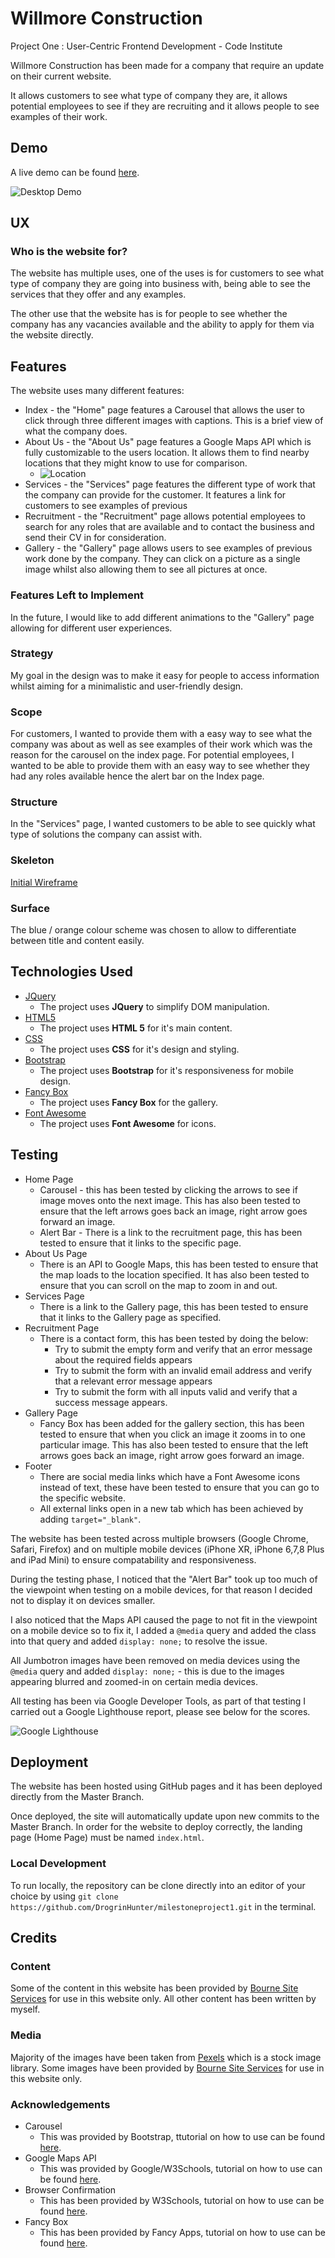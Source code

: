 # Willmore Construction

Project One : User-Centric Frontend Development - Code Institute

Willmore Construction has been made for a company that require an update on their current website. 

It allows customers to see what type of company they are, it allows potential employees to see if they are recruiting and it allows people to see examples of their work.

## Demo
A live demo can be found [here](https://drogrinhunter.github.io/milestoneproject1/index.html).

![Desktop Demo](assets/images/readme-images/screen-gif.gif "Desktop Demo")

## UX
### Who is the website for? 
The website has multiple uses, one of the uses is for customers to see what type of company they are going into business with, being able to see the services that they offer and any examples.

The other use that the website has is for people to see whether the company has any vacancies available and the ability to apply for them via the website directly. 

## Features

The website uses many different features: 
* Index - the "Home" page features a Carousel that allows the user to click through three different images with captions. This is a brief view of what the company does.
* About Us - the "About Us" page features a Google Maps API which is fully customizable to the users location. It allows them to find nearby locations that they might know to use for comparison.
    *  ![Location](assets/images/readme-images/location.PNG "Location")
* Services - the "Services" page features the different type of work that the company can provide for the customer. It features a link for customers to see examples of previous
* Recruitment - the "Recruitment" page allows potential employees to search for any roles that are available and to contact the business and send their CV in for consideration.
* Gallery - the "Gallery" page allows users to see examples of previous work done by the company. They can click on a picture as a single image whilst also allowing them to see all pictures at once.

### Features Left to Implement
In the future, I would like to add different animations to the "Gallery" page allowing for different user experiences. 

### Strategy
My goal in the design was to make it easy for people to access information whilst aiming for a minimalistic and user-friendly design.

### Scope
For customers, I wanted to provide them with a easy way to see what the company was about as well as see examples of their work which was the reason for the carousel on the index page.
For potential employees, I wanted to be able to provide them with an easy way to see whether they had any roles available hence the alert bar on the Index page.

### Structure 
In the "Services" page, I wanted customers to be able to see quickly what type of solutions the company can assist with.

### Skeleton
[Initial Wireframe](assets/images/readme-images/initial-mockup.pdf "Initial Mockup")

### Surface
The blue / orange colour scheme was chosen to allow to differentiate between title and content easily. 

## Technologies Used

- [JQuery](https://jquery.com)
    - The project uses **JQuery** to simplify DOM manipulation.
- [HTML5](https://developer.mozilla.org/en-US/docs/Web/HTML)
    - The project uses **HTML 5** for it's main content.
- [CSS](https://developer.mozilla.org/en-US/docs/Web/CSS/Reference)
    - The project uses **CSS** for it's design and styling.
- [Bootstrap](https://getbootstrap.com/)
    - The project uses **Bootstrap** for it's responsiveness for mobile design. 
- [Fancy Box](https://fancyapps.com/fancybox/3/)
    - The project uses **Fancy Box** for the gallery.
- [Font Awesome](https://fontawesome.com/)
    - The project uses **Font Awesome** for icons.

## Testing
- Home Page 
    - Carousel - this has been tested by clicking the arrows to see if image moves onto the next image. This has also been tested to ensure that the left arrows goes back an image, right arrow goes forward an image.
    - Alert Bar - There is a link to the recruitment page, this has been tested to ensure that it links to the specific page.
- About Us Page 
    - There is an API to Google Maps, this has been tested to ensure that the map loads to the location specified. It has also been tested to ensure that you can scroll on the map to zoom in and out.
- Services Page
    - There is a link to the Gallery page, this has been tested to ensure that it links to the Gallery page as specified.
- Recruitment Page 
    - There is a contact form, this has been tested by doing the below:
        - Try to submit the empty form and verify that an error message about the required fields appears
        - Try to submit the form with an invalid email address and verify that a relevant error message appears
        - Try to submit the form with all inputs valid and verify that a success message appears.
- Gallery Page
    - Fancy Box has been added for the gallery section, this has been tested to ensure that when you click an image it zooms in to one particular image. This has also been tested to ensure that the left arrows goes back an image, right arrow goes forward an image.
- Footer
    - There are social media links which have a Font Awesome icons instead of text, these have been tested to ensure that you can go to the specific website.
    - All external links open in a new tab which has been achieved by adding `target="_blank"`.

The website has been tested across multiple browsers (Google Chrome, Safari, Firefox) and on multiple mobile devices (iPhone XR, iPhone 6,7,8 Plus and iPad Mini) to ensure compatability and responsiveness.

During the testing phase, I noticed that the "Alert Bar" took up too much of the viewpoint when testing on a mobile devices, for that reason I decided not to display it on devices smaller.

I also noticed that the Maps API caused the page to not fit in the viewpoint on a mobile device so to fix it, I added a `@media` query and added the class into that query and added `display: none;` to resolve the issue.

All Jumbotron images have been removed on media devices using the `@media` query and added `display: none;` - this is due to the images appearing blurred and zoomed-in on certain media devices.


All testing has been via Google Developer Tools, as part of that testing I carried out a Google Lighthouse report, please see below for the scores.

![Google Lighthouse](assets/images/readme-images/google-lighthouse.PNG "Google Lighthouse")

## Deployment
The website has been hosted using GitHub pages and it has been deployed directly from the Master Branch.

Once deployed, the site will automatically update upon new commits to the Master Branch. In order for the website to deploy correctly, the landing page (Home Page) must be named `index.html`.

### Local Development
To run locally, the repository can be clone directly into an editor of your choice by using `git clone https://github.com/DrogrinHunter/milestoneproject1.git` in the terminal.

## Credits

### Content
Some of the content in this website has been provided by [Bourne Site Services](http://www.bournesiteservices.co.uk/) for use in this website only.
All other content has been written by myself.

### Media
Majority of the images have been taken from [Pexels](https://www.pexels.com/) which is a stock image library.
Some images have been provided by [Bourne Site Services](http://www.bournesiteservices.co.uk/) for use in this website only.

### Acknowledgements

- Carousel
    - This was provided by Bootstrap, ttutorial on how to use can be found [here](https://getbootstrap.com/docs/4.5/components/carousel/).
- Google Maps API
    - This was provided by Google/W3Schools, tutorial on how to use can be found [here](https://www.w3schools.com/graphics/google_maps_intro.asp).
- Browser Confirmation
    - This has been provided by W3Schools, tutorial on how to use can be found [here](https://www.w3schools.com/jsref/met_win_confirm.asp).
- Fancy Box
    - This has been provided by Fancy Apps, tutorial on how to use can be found [here](https://fancyapps.com/fancybox/3/).